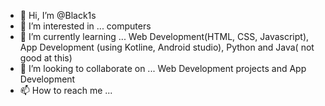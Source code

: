 - 👋 Hi, I’m @Black1s
- 👀 I’m interested in ... computers
- 🌱 I’m currently learning ... Web Development(HTML, CSS, Javascript), App Development (using Kotline, Android studio), Python and Java( not good at this) 
- 💞️ I’m looking to collaborate on ... Web Development projects and App Development
- 📫 How to reach me ...

<!---
Black1s/Black1s is a ✨ special ✨ repository because its `README.md` (this file) appears on your GitHub profile.
You can click the Preview link to take a look at your changes.
--->

